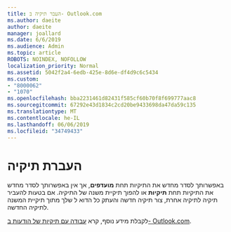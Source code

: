 ```yaml
---
title: העבר תיקיה ב- Outlook.com
ms.author: daeite
author: daeite
manager: joallard
ms.date: 6/6/2019
ms.audience: Admin
ms.topic: article
ROBOTS: NOINDEX, NOFOLLOW
localization_priority: Normal
ms.assetid: 5042f2a4-6edb-425e-8d6e-df4d9c6c5434
ms.custom:
- "8000062"
- "1070"
ms.openlocfilehash: bba2231461d82431f585cf60b70f8f699777aac8
ms.sourcegitcommit: 67292e43d1834c2cd20be9433698da47da59c135
ms.translationtype: MT
ms.contentlocale: he-IL
ms.lasthandoff: 06/06/2019
ms.locfileid: "34749433"
---
```

# <a name="move-a-folder"></a>העברת תיקיה

באפשרותך לסדר מחדש את התיקיות תחת **מועדפים**, אך אין באפשרותך לסדר מחדש את התיקיות תחת **תיקיות** או להפוך תיקיית משנה של התיקיה. אם בטעות להעביר תיקיה לתיקיה אחרת, צור תיקיה חדשה והעתק כל הדוא ל שלך מתוך תיקיית המשנה לתיקיה החדשה.
  
לקבלת מידע נוסף, קרא [עבודה עם תיקיות של הודעות ב- Outlook.com](https://support.office.com/article/6bb0723a-f39f-4a8d-bb3f-fab5dcc2510a).